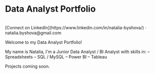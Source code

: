 # Data Analyst Portfolio
<br />
[Connect on LinkedIn](https://www.linkedin.com/in/natalia-byshova/) · natalia.byshova@gmail.com
<br />

Welcome to my Data Analyst Portfolio!

My name is Natalia, I'm a Junior Data Analyst / BI Analyst with skills in:
– Spreadsheets
– SQL / MySQL
– Power BI
– Tableau

Projects coming soon.